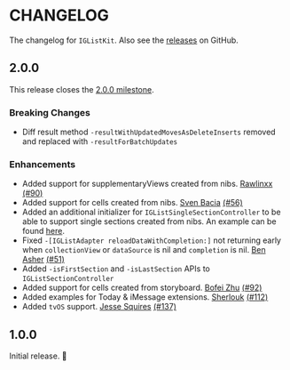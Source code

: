 # CHANGELOG

The changelog for `IGListKit`. Also see the [releases](https://github.com/instagram/IGListKit/releases) on GitHub.

2.0.0
-----

This release closes the [2.0.0 milestone](https://github.com/Instagram/IGListKit/milestone/1?closed=1).

### Breaking Changes

- Diff result method `-resultWithUpdatedMovesAsDeleteInserts` removed and replaced with `-resultForBatchUpdates`

### Enhancements

- Added support for supplementaryViews created from nibs. [Rawlinxx](https://github.com/rawlinxx) [(#90)](https://github.com/Instagram/IGListKit/pull/90)
- Added support for cells created from nibs. [Sven Bacia](https://github.com/svenbacia) [(#56)](https://github.com/Instagram/IGListKit/pull/56)
- Added an additional initializer for `IGListSingleSectionController` to be able to support single sections created from nibs. An example can be found [here](Example/IGListKitExamples/ViewControllers/SingleSectionViewController.swift).
- Fixed `-[IGListAdapter reloadDataWithCompletion:]` not returning early when `collectionView` or `dataSource` is nil and `completion` is nil. [Ben Asher](https://github.com/benasher44) [(#51)](https://github.com/Instagram/IGListKit/pull/51)
- Added `-isFirstSection` and `-isLastSection` APIs to `IGListSectionController`
- Added support for cells created from storyboard. [Bofei Zhu](https://github.com/zhubofei) [(#92)](https://github.com/Instagram/IGListKit/pull/92)
- Added examples for Today & iMessage extensions. [Sherlouk](https://github.com/Sherlouk) [(#112)](https://github.com/Instagram/IGListKit/pull/112)
- Added `tvOS` support. [Jesse Squires](https://github.com/jessesquires) [(#137)](https://github.com/Instagram/IGListKit/pull/137)

1.0.0
-----

Initial release. :tada:
